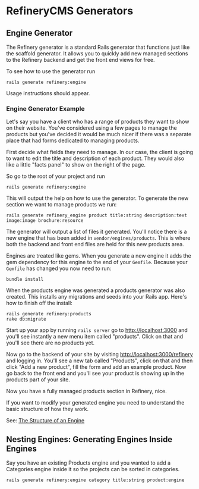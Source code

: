 # RefineryCMS Generators

## Engine Generator

The Refinery generator is a standard Rails generator that functions just like the
scaffold generator. It allows you to quickly add new managed sections to the
Refinery backend and get the front end views for free.

To see how to use the generator run

    rails generate refinery:engine

Usage instructions should appear.

### Engine Generator Example

Let's say you have a client who has a range of products they want to show on their website.
You've considered using a few pages to manage the products but you've decided it would be
much nicer if there was a separate place that had forms dedicated to managing products.

First decide what fields they need to manage. In our case, the client is going to want
to edit the title and description of each product. They would also like a little "facts panel"
to show on the right of the page.

So go to the root of your project and run

    rails generate refinery:engine

This will output the help on how to use the generator. To generate the new section
we want to manage products we run:

    rails generate refinery_engine product title:string description:text image:image brochure:resource

The generator will output a list of files it generated. You'll notice there is a
new engine that has been added in `vendor/engines/products`.
This is where both the backend and front end files are held for this new products area.

Engines are treated like gems. When you generate a new engine it adds the gem
dependency for this engine to the end of your `Gemfile`. Because your `Gemfile`
has changed you now need to run:

    bundle install

When the products engine was generated a products generator was also created.
This installs any migrations and seeds into your Rails app.
Here's how to finish off the install:

    rails generate refinery:products
    rake db:migrate

Start up your app by running ``rails server`` go to [http://localhost:3000](http://localhost:3000)
and you'll see instantly a new menu item called "products".
Click on that and you'll see there are no products yet.

Now go to the backend of your site by visiting [http://localhost:3000/refinery](http://localhost:3000/refinery)
and logging in. You'll see a new tab called "Products", click on that and then click
"Add a new product", fill the form and add an example product. Now go back to the front
end and you'll see your product is showing up in the products part of your site.

Now you have a fully managed products section in Refinery, nice.

If you want to modify your generated engine you need to understand the basic structure of how they work.

See: [The Structure of an Engine](https://github.com/resolve/refinerycms/blob/master/doc/engines.md)

## Nesting Engines: Generating Engines Inside Engines

Say you have an existing Products engine and you wanted to add a Categories engine inside it so the projects can be sorted in categories.

    rails generate refinery:engine category title:string product:engine

